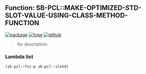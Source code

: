 ## Function: SB-PCL::MAKE-OPTIMIZED-STD-SLOT-VALUE-USING-CLASS-METHOD-FUNCTION
[![package](https://img.shields.io/badge/Package-SB--PCL-5f9ea0.svg?style=social&colorA=999999)](../) [![type](https://img.shields.io/badge/Type-Function-5f9ea0.svg?style=social&colorA=999999)](../#function) [![github](https://img.shields.io/badge/GitHub-View_the_source-5f9ea0.svg?style=social&colorA=999999&logo=github)](https://github.com/sbcl/sbcl/blob/master/src/pcl/slots-boot.lisp/) 

> No description.

### Lambda list
```cl
(sb-pcl::fsc-p sb-pcl::slotd)
```
